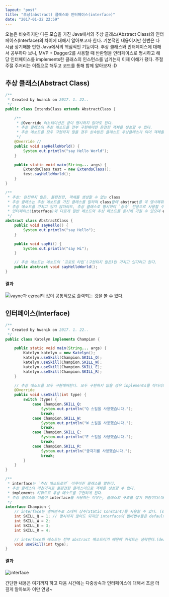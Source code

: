 ```yaml
---
layout: "post"
title: "추상(abstract) 클래스와 인터페이스(interface)"
date: "2017-01-22 22:59"
---
```


오늘은 비슷하지만 다른 모습을 가진 Java에서의 추상 클래스(Abstract Class)와 인터페이스(Interface)의 차이에 대해서 알아보고자 한다. 기본적인 내용이지만 한번은 다시금 상기해볼 만한 Java에서의 핵심적인 기능이다. 추상 클래스와 인터페이스에 대해서 공부하다 보니, MVP + Dagger2를 사용할 때 반환형을 인터페이스로 명시하고 해당 인터페이스를 implements한 클래스의 인스턴스를 넘기는지 이제 이해가 됐다. 주절주절 주저리는 이쯤으로 해두고 코드를 통해 함께 알아보자 :D

## 추상 클래스(Abstract Class)

```java
/**
 * Created by hwanik on 2017. 1. 22..
 */
public class ExtendsClass extends AbstractClass {

    /**
     * @Override 어노테이션은 굳이 명시하지 않아도 된다.
     * 추상 클래스의 추상 메소드를 전부 구현해야만 온전한 객체를 생성할 수 있다.
     * 추상 메소드를 모두 구현하지 않을 경우 상속받은 클래스도 추상클래스가 되어 객체를 만들어 사용할 수 없다.
     */
    @Override //
    public void sayHelloWorld() {
        System.out.println("say Hello World");
    }

    public static void main(String... args) {
        ExtendsClass test = new ExtendsClass();
        test.sayHelloWorld();
    }
}

/**
 * 추상: 완전하지 않은, 불완전한, 객체를 생성할 수 없는 class
 * 추상 클래스는 추상 메소드를 가진 클래스를 말하며 class앞에 abstract를 꼭 명시해줘야 한다.
 * 추상 메소드를 가지고 있지 않더라도, 추상 클래스로 명시하여 `상속` 전용으로 사용할 수도 있다.
 * 인터페이스(interface)와 다르게 일반 메소드와 추상 메소드를 동시에 가질 수 있으며 extends로 상속받아 구현된다.
 */
abstract class AbstractClass {
    public void sayHello() {
        System.out.println("say Hello");
    }

    public void sayHi() {
        System.out.println("say Hi");
    }

    // 추상 메소드는 메소드의 `프로토 타입`(구현되지 않은)만 가지고 있다라고 한다.
    public abstract void sayHelloWorld();
}
```

#### 결과
![vayne과 ezreal의 값이 공통적으로 출력되는 것을 볼 수 있다.](../../../assets/images/abstract.png)

## 인터페이스(Interface)

```java
/**
 * Created by hwanik on 2017. 1. 22..
 */
public class Katelyn implements Champion {

    public static void main(String... args) {
        Katelyn katelyn = new Katelyn();
        katelyn.useSkill(Champion.SKILL_Q);
        katelyn.useSkill(Champion.SKILL_W);
        katelyn.useSkill(Champion.SKILL_E);
        katelyn.useSkill(Champion.SKILL_R);
    }

    // 추상 메소드를 모두 구현해야한다. 모두 구현하지 않을 경우 inplements를 하더라도 추상(온전하지 않은, 객체를 생성할 수 없는) 클래스로 바뀜.
    @Override
    public void useSkill(int type) {
        switch (type) {
            case Champion.SKILL_Q:
                System.out.println("Q 스킬을 사용했습니다.");
                break;
            case Champion.SKILL_W:
                System.out.println("W 스킬을 사용했습니다.");
                break;
            case Champion.SKILL_E:
                System.out.println("E 스킬을 사용했습니다.");
                break;
            case Champion.SKILL_R:
                System.out.println("궁극기를 사용했습니다.");
                break;
        }
    }
}

/**
 * interface는 `추상 메소드로만` 이루어진 클래스를 말한다.
 * 추상 클래스와 마찬가지로 불완전한 클래스이므로 객체를 생성할 수 없다.
 * implements 키워드로 추상 메소드를 구현하게 된다.
 * 추상 클래스와 더불어 interface를 사용하는 이유는, 클래스의 구조를 잡기 위함이다(대부분의 클래스가 공통적인 기능을 수행하는 메소드를 가질 경우)
 */
interface Champion {
    // interface는 멤버변수로 스태틱 상수(Static Constant)를 사용할 수 있다. (static 변수들은 객체의 생성 유무와 관련이 없기 때문)
    int SKILL_Q = 1; // 명시하지 않아도 되지만 interface의 멤버변수들은 default로 `public static final`의 속성을 가지고 있다.
    int SKILL_W = 2;
    int SKILL_E = 3;
    int SKILL_R = 4;

    // interface의 메소드는 전부 abstract 메소드이기 때문에 키워드는 생략한다.(deafult가 public abstract)
    void useSkill(int type);
}
```

#### 결과
![interface](../../../assets/images/interface.png)

간단한 내용은 여기까지 하고 다음 시간에는 다중상속과 인터페이스에 대해서 조금 더 깊게 알아보자 이만 안녕~
